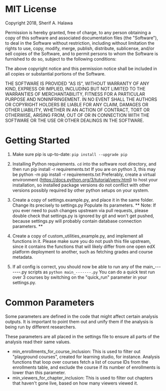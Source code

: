 # MIT License
Copyright 2018, Sherif A. Halawa

Permission is hereby granted, free of charge, to any person obtaining a copy of this software and associated documentation files (the "Software"), to deal in the Software without restriction, including without limitation the rights to use, copy, modify, merge, publish, distribute, sublicense, and/or sell copies of the Software, and to permit persons to whom the Software is furnished to do so, subject to the following conditions:

The above copyright notice and this permission notice shall be included in all copies or substantial portions of the Software.

THE SOFTWARE IS PROVIDED "AS IS", WITHOUT WARRANTY OF ANY KIND, EXPRESS OR IMPLIED, INCLUDING BUT NOT LIMITED TO THE WARRANTIES OF MERCHANTABILITY, FITNESS FOR A PARTICULAR PURPOSE AND NONINFRINGEMENT. IN NO EVENT SHALL THE AUTHORS OR COPYRIGHT HOLDERS BE LIABLE FOR ANY CLAIM, DAMAGES OR OTHER LIABILITY, WHETHER IN AN ACTION OF CONTRACT, TORT OR OTHERWISE, ARISING FROM, OUT OF OR IN CONNECTION WITH THE SOFTWARE OR THE USE OR OTHER DEALINGS IN THE SOFTWARE.

# Getting Started
1. Make sure pip is up-to-date: `pip install --upgrade pip`
1. Installing Python requirements. `cd` into the software root directory, and then run pip install -r requirements.txt
If you are on python 3, this may be python -m pip install -r requirements.txt
Preferably, create a virtual environment (https://docs.python.org/3/tutorial/venv.html) to host your installation,
so installed package versions do not conflict with other versions possibly required by other python setups on your system.

2. Create a copy of settings.example.py, and place it in the same folder. Change its precisely to settings.py
Populate its parameters.
** Note: If you ever need to push changes upstream via pull requests, please double check that settings.py is ignored
by git and won't get pushed, because settings.py will probably contain database connection parameters. **

3. Create a copy of custom_utilities_example.py, and implement all functions in it. Please make sure you do not push
this file upstream, since it contains the functions that will likely differ from one open edX platform deployment to
another, such as fetching grades and course metadata.

4. If all config is correct, you should now be able to run any of the main_-------.py scripts as `python main_-------.py`
You can do a quick test run over 3 courses by switching on the "quick_run" parameter in your settings.py.

# Common Parameters
Some parameters are defined in the code that might affect certain analysis outputs. It is important to point them out
and unify them if the analysis is being run by different researchers.

These parameters are all placed in the settings file to ensure all parts of the analysis read their same values.
- min_enrollments_for_course_inclusion: This is used to filter out "playground courses", created for learning studio,
for instance. Analysis functions that loop over courses fetch a list of course IDs from the enrollments table, and exclude
the course if its number of enrollments is lower than this parameter.
- min_viewers_for_chapter_inclusion: This is used to filter out chapters that haven't gone live, based on how many
viewers viewed it.

